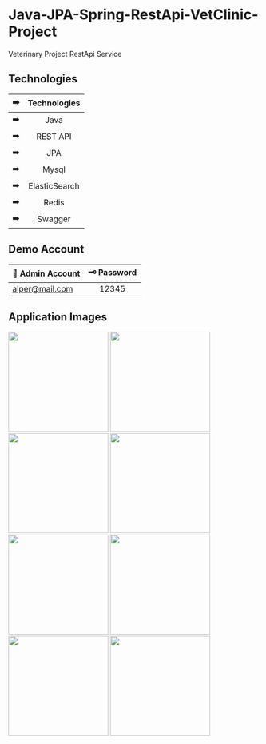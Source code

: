 # Java-JPA-Spring-RestApi-VetClinic-Project


Veterinary Project RestApi Service




## Technologies
| :arrow_right:| Technologies  | 
| ------------- |:-------------:|
| :arrow_right: | Java  | 
| :arrow_right:| REST API   | 
| :arrow_right: |JPA  | 
| :arrow_right: | Mysql | 
| :arrow_right:| ElasticSearch | 
| :arrow_right: |Redis | 
| :arrow_right: |Swagger | 

## Demo Account

| 🔐 Admin Account | 🗝️ Password |
| ------------- |:-------------:|
| alper@mail.com	 | 12345 |


## Application Images
<p>
<a href="https://github.com/aalperyilmaz/Java-JPA-Spring-RestApi-VetClinic-Project/blob/main/screeshots/Veteriner%20Klinik%20Rest%20Servisi_00002.jpg" width="200" target="_blank">
<img src="https://github.com/aalperyilmaz/Java-JPA-Spring-RestApi-VetClinic-Project/blob/main/screeshots/Veteriner%20Klinik%20Rest%20Servisi_00002.jpg" width="200" style="max-width:100%;"></a>  

<a href="https://github.com/aalperyilmaz/Java-JPA-Spring-RestApi-VetClinic-Project/blob/main/screeshots/Veteriner%20Klinik%20Rest%20Servisi_00003.jpg" width="200" target="_blank">
<img src="https://github.com/aalperyilmaz/Java-JPA-Spring-RestApi-VetClinic-Project/blob/main/screeshots/Veteriner%20Klinik%20Rest%20Servisi_00003.jpg" width="200" style="max-width:100%;"></a>
  
<a href="https://github.com/aalperyilmaz/Java-JPA-Spring-RestApi-VetClinic-Project/blob/main/screeshots/Veteriner%20Klinik%20Rest%20Servisi_00004.jpg" width="200" target="_blank">
<img src="https://github.com/aalperyilmaz/Java-JPA-Spring-RestApi-VetClinic-Project/blob/main/screeshots/Veteriner%20Klinik%20Rest%20Servisi_00004.jpg" width="200" style="max-width:100%;"></a>
    
<a href="https://github.com/aalperyilmaz/Java-JPA-Spring-RestApi-VetClinic-Project/blob/main/screeshots/Veteriner%20Klinik%20Rest%20Servisi_00005.jpg" width="200" target="_blank">
<img src="https://github.com/aalperyilmaz/Java-JPA-Spring-RestApi-VetClinic-Project/blob/main/screeshots/Veteriner%20Klinik%20Rest%20Servisi_00005.jpg" width="200" style="max-width:100%;"></a>
  
  
<a href="https://github.com/aalperyilmaz/Java-JPA-Spring-RestApi-VetClinic-Project/blob/main/screeshots/Veteriner%20Klinik%20Rest%20Servisi_00006.jpg" width="200" target="_blank">
<img src="https://github.com/aalperyilmaz/Java-JPA-Spring-RestApi-VetClinic-Project/blob/main/screeshots/Veteriner%20Klinik%20Rest%20Servisi_00006.jpg" width="200" style="max-width:100%;"></a>
  
<a href="https://github.com/aalperyilmaz/Java-JPA-Spring-RestApi-VetClinic-Project/blob/main/screeshots/Veteriner%20Klinik%20Rest%20Servisi_00007.jpg" width="200" target="_blank">
<img src="https://github.com/aalperyilmaz/Java-JPA-Spring-RestApi-VetClinic-Project/blob/main/screeshots/Veteriner%20Klinik%20Rest%20Servisi_00007.jpg" width="200" style="max-width:100%;">
  </a>
 
<a href="https://github.com/aalperyilmaz/Java-JPA-Spring-RestApi-VetClinic-Project/blob/main/screeshots/Veteriner%20Klinik%20Rest%20Servisi_00008.jpg" width="200" target="_blank">
<img src="https://github.com/aalperyilmaz/Java-JPA-Spring-RestApi-VetClinic-Project/blob/main/screeshots/Veteriner%20Klinik%20Rest%20Servisi_00008.jpg" width="200" style="max-width:100%;"></a>
  
<a href="https://github.com/aalperyilmaz/Java-JPA-Spring-RestApi-VetClinic-Project/blob/main/screeshots/Veteriner%20Klinik%20Rest%20Servisi_00009.jpg" width="200" target="_blank">
<img src="https://github.com/aalperyilmaz/Java-JPA-Spring-RestApi-VetClinic-Project/blob/main/screeshots/Veteriner%20Klinik%20Rest%20Servisi_00009.jpg" width="200" style="max-width:100%;"></a>
  

  

</p>
